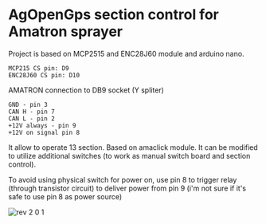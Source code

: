 # AgOpenGps section control for Amatron sprayer

Project is based on MCP2515 and ENC28J60 module and arduino nano. 

    MCP215 CS pin: D9
    ENC28J60 CS pin: D10

AMATRON connection to DB9 socket (Y spliter)

    GND - pin 3
    CAN H - pin 7
    CAN L - pin 2
    +12V always - pin 9  
    +12V on signal pin 8 

It allow to operate 13 section. Based on amaclick module. It can be modified to utilize additional switches (to work as manual switch board and section control).

To avoid using physical switch for power on, use pin 8 to trigger relay (through transistor circuit) to deliver power from pin 9 (i'm not sure if it's safe to use pin 8 as power source)

![rev 2 0 1](https://github.com/user-attachments/assets/2ab7000b-50e2-49dd-8049-f113f91be028)
